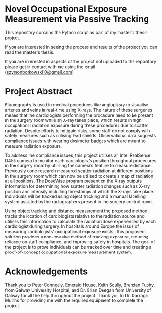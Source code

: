 # Novel Occupational Exposure Measurement via Passive Tracking
This repository contains the Python script as part of my master's thesis project.

If you are interested in seeing the process and results of the project you can read the master's thesis.

If you are interested in aspects of the project not uploaded to the repository please get in contact with me using the email (szymonborkowski10@gmail.com).

# Project Abstract
Fluorography is used in medical procedures like angioplasty to visualise arteries and veins in real-time using X-rays. The nature of these surgeries means that the cardiologists performing the procedure need to be present in the surgery room while an X-ray takes place, which results in high occupational radiation exposure during these procedures due to scatter radiation. Despite efforts to mitigate risks, some staff do not comply with safety measures such as utilising lead shields. Observational data suggests compliance issues with wearing dosimeter badges which are meant to measure radiation exposure. 

To address the compliance issues, this project utilises an Intel RealSense D455 camera to monitor each cardiologist’s position throughout procedures in the surgery room by utilising the camera’s feature to measure distance. Previously done research measured scatter radiation at different positions in the surgery room which can now be utilised to create a map of radiation at all positions. The DoseWise program present on the X-ray outputs information for determining how scatter radiation changes such as X-ray position and intensity including timestamps at which the X-rays take place. Individuals will be tracked using object tracking and a manual labelling system assisted by the radiographers present in the surgery control room.

Using object tracking and distance measurement the proposed method tracks the location of cardiologists relative to the radiation source and utilises this information to calculate the radiation dose experienced by each cardiologist during surgery.
In hospitals around Europe the issue of measuring cardiologists’ occupational exposure exists. This proposed solution provides a non-invasive method of tracking exposure, reducing reliance on staff compliance, and improving safety in hospitals. The goal of the project is to prove individuals can be tracked over time and creating a proof-of-concept occupational exposure measurement system.

# Acknowledgements
Thank you to Peter Conneely, Emerald House, Keith Scully, Brendan Tuohy, from Galway University Hospital, and Dr. Brian Deegan from University of Galway for all the help throughout the project. Thank you to Dr. Darragh Mullins for providing me with the required equipment to complete the project.